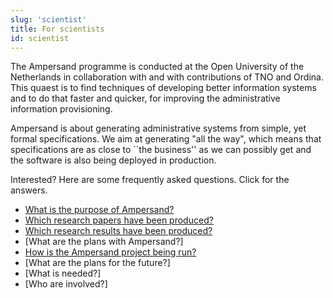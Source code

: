 ```yaml
---
slug: 'scientist'
title: For scientists
id: scientist
---
```

The Ampersand programme is conducted at the Open University of the Netherlands in collaboration with and with contributions of TNO and Ordina.
This quaest is to find techniques of developing better information systems and to do that faster and quicker, for improving the administrative information provisioning.

Ampersand is about generating administrative systems from simple, yet formal specifications.
We aim at generating "all the way", which means that specifications are as close to ``the business'' as we can possibly get and the software is also being deployed in production.

Interested? Here are some frequently asked questions. Click for the answers.
* [What is the purpose of Ampersand?](/Ampersand/why-ampersand/whyAmpersand)
* [Which research papers have been produced?](/Ampersand/research#Publications)
* [Which research results have been produced?](/Ampersand/research#Results)
* [What are the plans with Ampersand?]
* [How is the Ampersand project being run?](/Ampersand/governance/)
* [What are the plans for the future?]
* [What is needed?]
* [Who are involved?]
